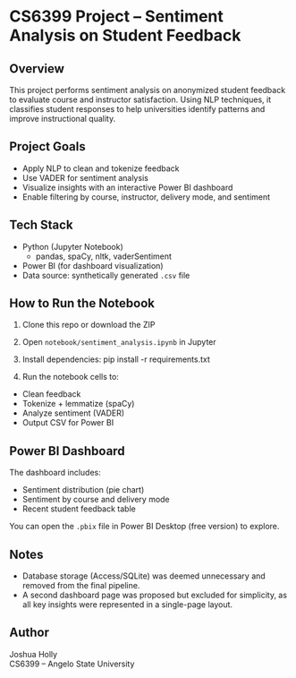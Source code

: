 # CS6399 Project – Sentiment Analysis on Student Feedback

## Overview

This project performs sentiment analysis on anonymized student feedback to evaluate course and instructor satisfaction. Using NLP techniques, it classifies student responses to help universities identify patterns and improve instructional quality.

## Project Goals

- Apply NLP to clean and tokenize feedback
- Use VADER for sentiment analysis
- Visualize insights with an interactive Power BI dashboard
- Enable filtering by course, instructor, delivery mode, and sentiment

## Tech Stack

- Python (Jupyter Notebook)
  - pandas, spaCy, nltk, vaderSentiment
- Power BI (for dashboard visualization)
- Data source: synthetically generated `.csv` file

## How to Run the Notebook

1. Clone this repo or download the ZIP
2. Open `notebook/sentiment_analysis.ipynb` in Jupyter
3. Install dependencies: pip install -r requirements.txt

4. Run the notebook cells to:
- Clean feedback
- Tokenize + lemmatize (spaCy)
- Analyze sentiment (VADER)
- Output CSV for Power BI

## Power BI Dashboard

The dashboard includes:
- Sentiment distribution (pie chart)
- Sentiment by course and delivery mode
- Recent student feedback table

You can open the `.pbix` file in Power BI Desktop (free version) to explore.

## Notes

- Database storage (Access/SQLite) was deemed unnecessary and removed from the final pipeline.
- A second dashboard page was proposed but excluded for simplicity, as all key insights were represented in a single-page layout.

## Author

Joshua Holly  
CS6399 – Angelo State University
